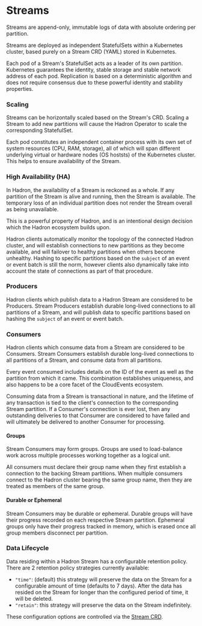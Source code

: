 Streams
=======
Streams are append-only, immutable logs of data with absolute ordering per partition.

Streams are deployed as independent StatefulSets within a Kubernetes cluster, based purely on a Stream CRD (YAML) stored in Kubernetes.

Each pod of a Stream's StatefulSet acts as a leader of its own partition. Kubernetes guarantees the identity, stable storage and stable network address of each pod. Replication is based on a deterministic algorithm and does not require consensus due to these powerful identity and stability properties.

### Scaling
Streams can be horizontally scaled based on the Stream's CRD. Scaling a Stream to add new partitions will cause the Hadron Operator to scale the corresponding StatefulSet.

Each pod constitutes an independent container process with its own set of system resources (CPU, RAM, storage), all of which will span different underlying virtual or hardware nodes (OS hoststs) of the Kubernetes cluster. This helps to ensure availability of the Stream.

### High Availability (HA)
In Hadron, the availability of a Stream is reckoned as a whole. If any partition of the Stream is alive and running, then the Stream is available. The temporary loss of an individual partition does not render the Stream overall as being unavailable.

This is a powerful property of Hadron, and is an intentional design decision which the Hadron ecosystem builds upon.

Hadron clients automatically monitor the topology of the connected Hadron cluster, and will establish connections to new partitions as they become available, and will failover to healthy partitions when others become unhealthy. Hashing to specific partitions based on the `subject` of an event or event batch is still the norm, however clients also dynamically take into account the state of connections as part of that procedure.

### Producers
Hadron clients which publish data to a Hadron Stream are considered to be Producers. Stream Producers establish durable long-lived connections to all partitions of a Stream, and will publish data to specific partitions based on hashing the `subject` of an event or event batch.

### Consumers
Hadron clients which consume data from a Stream are considered to be Consumers. Stream Consumers establish durable long-lived connections to all partitions of a Stream, and consume data from all partitions.

Every event consumed includes details on the ID of the event as well as the partition from which it came. This combination establishes uniqueness, and also happens to be a core facet of the CloudEvents ecosystem.

Consuming data from a Stream is transactional in nature, and the lifetime of any transaction is tied to the client's connection to the corresponding Stream partition. If a Consumer's connection is ever lost, then any outstanding deliveries to that Consumer are considered to have failed and will ultimately be delivered to another Consumer for processing.

#### Groups
Stream Consumers may form groups. Groups are used to load-balance work across multiple processes working together as a logical unit.

All consumers must declare their group name when they first establish a connection to the backing Stream partitions. When multiple consumers connect to the Hadron cluster bearing the same group name, then they are treated as members of the same group.

#### Durable or Ephemeral
Stream Consumers may be durable or ephemeral. Durable groups will have their progress recorded on each respective Stream partition. Ephemeral groups only have their progress tracked in memory, which is erased once all group members disconnect per partition.

### Data Lifecycle
Data residing within a Hadron Stream has a configurable retention policy. There are 2 retention policy strategies currently available:

- `"time"`: (default) this strategy will preserve the data on the Stream for a configurable amount of time (defaults to 7 days). After the data has resided on the Stream for longer than the configured period of time, it will be deleted.
- `"retain"`: this strategy will preserve the data on the Stream indefinitely.

These configuration options are controlled via the [Stream CRD](../reference/streams.md).
